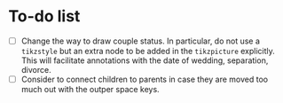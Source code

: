 # To-do list

- [ ] Change the way to draw couple status. In particular, do not use a `tikzstyle` but an extra node to be added in the `tikzpicture` explicitly. This will facilitate annotations with the date of wedding, separation, divorce.
- [ ] Consider to connect children to parents in case they are moved too much out with the outper space keys.
